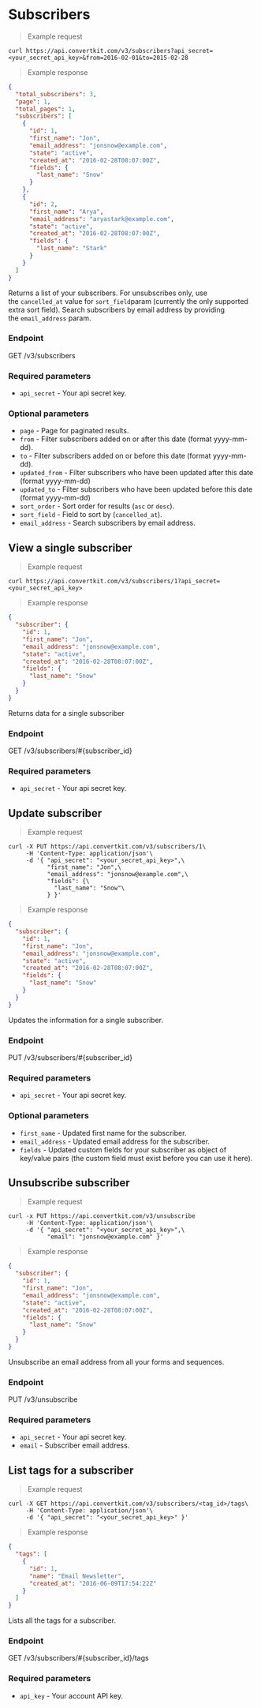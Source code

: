 Subscribers
===============

> Example request

```shell
curl https://api.convertkit.com/v3/subscribers?api_secret=<your_secret_api_key>&from=2016-02-01&to=2015-02-28
```

> Example response

```json
{
  "total_subscribers": 3,
  "page": 1,
  "total_pages": 1,
  "subscribers": [
    {
      "id": 1,
      "first_name": "Jon",
      "email_address": "jonsnow@example.com",
      "state": "active",
      "created_at": "2016-02-28T08:07:00Z",
      "fields": {
        "last_name": "Snow"
      }
    },
    {
      "id": 2,
      "first_name": "Arya",
      "email_address": "aryastark@example.com",
      "state": "active",
      "created_at": "2016-02-28T08:07:00Z",
      "fields": {
        "last_name": "Stark"
      }
    }
  ]
}
```

Returns a list of your subscribers. For unsubscribes only, use the `cancelled_at` value for `sort_field`param (currently the only supported extra sort field). Search subscribers by email address by providing the `email_address` param.

### Endpoint

GET /v3/subscribers

### Required parameters

-   `api_secret` - Your api secret key.

### Optional parameters

-   `page` - Page for paginated results.
-   `from` - Filter subscribers added on or after this date (format yyyy-mm-dd).
-   `to` - Filter subscribers added on or before this date (format yyyy-mm-dd).
-   `updated_from` - Filter subscribers who have been updated after this date (format yyyy-mm-dd)
-   `updated_to` - Filter subscribers who have been updated before this date (format yyyy-mm-dd)
-   `sort_order` - Sort order for results (`asc` or `desc`).
-   `sort_field` - Field to sort by (`cancelled_at`).
-   `email_address` - Search subscribers by email address.


View a single subscriber
------------------------

> Example request

```shell
curl https://api.convertkit.com/v3/subscribers/1?api_secret=<your_secret_api_key>
```

> Example response

```json
{
  "subscriber": {
    "id": 1,
    "first_name": "Jon",
    "email_address": "jonsnow@example.com",
    "state": "active",
    "created_at": "2016-02-28T08:07:00Z",
    "fields": {
      "last_name": "Snow"
    }
  }
}
```

Returns data for a single subscriber

### Endpoint

GET /v3/subscribers/#{subscriber_id}

### Required parameters

-   `api_secret` - Your api secret key.



Update subscriber
-----------------

> Example request

```shell
curl -X PUT https://api.convertkit.com/v3/subscribers/1\
     -H 'Content-Type: application/json'\
     -d '{ "api_secret": "<your_secret_api_key>",\
           "first_name": "Jon",\
           "email_address": "jonsnow@example.com",\
           "fields": {\
             "last_name": "Snow"\
           } }'
```

> Example response

```json
{
  "subscriber": {
    "id": 1,
    "first_name": "Jon",
    "email_address": "jonsnow@example.com",
    "state": "active",
    "created_at": "2016-02-28T08:07:00Z",
    "fields": {
      "last_name": "Snow"
    }
  }
}
```

Updates the information for a single subscriber.

### Endpoint

PUT /v3/subscribers/#{subscriber_id}

### Required parameters

-   `api_secret` - Your api secret key.

### Optional parameters

-   `first_name` - Updated first name for the subscriber.
-   `email_address` - Updated email address for the subscriber.
-   `fields` - Updated custom fields for your subscriber as object of key/value pairs (the custom field must exist before you can use it here).


Unsubscribe subscriber
----------------------

> Example request

```shell
curl -x PUT https://api.convertkit.com/v3/unsubscribe
     -H 'Content-Type: application/json'\
     -d '{ "api_secret": "<your_secret_api_key>",\
           "email": "jonsnow@example.com" }'
```

> Example response

```json
{
  "subscriber": {
    "id": 1,
    "first_name": "Jon",
    "email_address": "jonsnow@example.com",
    "state": "active",
    "created_at": "2016-02-28T08:07:00Z",
    "fields": {
      "last_name": "Snow"
    }
  }
}
```

Unsubscribe an email address from all your forms and sequences.

### Endpoint

PUT /v3/unsubscribe

### Required parameters

-   `api_secret` - Your api secret key.
-   `email` - Subscriber email address.


List tags for a subscriber
--------------------------

> Example request

```shell
curl -X GET https://api.convertkit.com/v3/subscribers/<tag_id>/tags\
     -H 'Content-Type: application/json'\
     -d '{ "api_secret": "<your_secret_api_key>" }'
```

> Example response

```json
{
  "tags": [
    {
      "id": 1,
      "name": "Email Newsletter",
      "created_at": "2016-06-09T17:54:22Z"
    }
  ]
}
```

Lists all the tags for a subscriber.

### Endpoint

GET /v3/subscribers/#{subscriber_id}/tags

### Required parameters

-   `api_key` - Your account API key.
